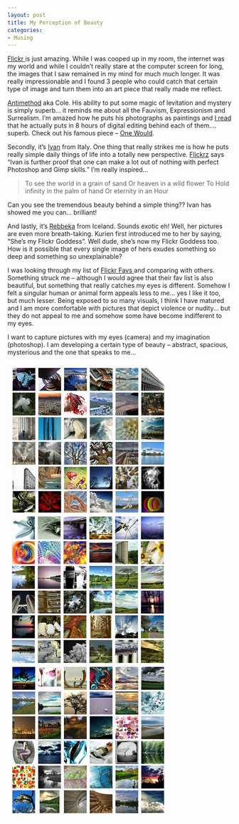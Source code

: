 ```yaml
---
layout: post
title: My Perception of Beauty
categories:
- Musing
---
```


[Flickr ](http://flickr.com/explore/interesting/7days/ "Interesting pics on Flickr")is just amazing. While I was cooped up in my room, the internet was my world and while I couldn’t really stare at the computer screen for long, the images that I saw remained in my mind for much much longer. It was really impressionable and I found 3 people who could catch that certain type of image and turn them into an art piece that really made me reflect.

[Antimethod](http://flickr.com/photos/antimethod/ "Antimethod in Flickr") aka Cole. His ability to put some magic of levitation and mystery is simply superb... it reminds me about all the Fauvism, Expressionism and Surrealism. I’m amazed how he puts his photographs as paintings and [I read ](http://www.flickrz.info/topics/antimethod/ "Interview with Antimethod")that he actually puts in 8 hours of digital editing behind each of them.... superb. Check out his famous piece – [One Would](http://flickr.com/photos/antimethod/31409920/).

Secondly, it’s [Ivan](http://flickr.com/photos/roquentin/ "Ivan in Flickr") from Italy. One thing that really strikes me is how he puts really simple daily things of life into a totally new perspective. [Flickrz](http://www.flickrz.info/topics/Ivan/ "Interview with Ivan") says “Ivan is further proof that one can make a lot out of nothing with perfect Photoshop and Gimp skills.” I’m really inspired...

> To see the world in a grain of sand Or heaven in a wild flower To Hold infinity in the palm of hand Or eternity in an Hour

Can you see the tremendous beauty behind a simple thing?? Ivan has showed me you can... brilliant!

And lastly, it’s [Rebbeka](http://flickr.com/photos/rebba/ "Rebekka in Flickr") from Iceland. Sounds exotic eh! Well, her pictures are even more breath-taking. Kurien first introduced me to her by saying, “She’s my Flickr Goddess”. Well dude, she’s now my Flickr Goddess too. How is it possible that every single image of hers exudes something so deep and something so unexplainable?

I was looking through my list of [Flickr Favs ](http://flickr.com/photos/sweska/favorites/ "Sweska's Favourite Pictures")and comparing with others. Something struck me – although I would agree that their fav list is also beautiful, but something that really catches my eyes is different. Somehow I felt a singular human or animal form appeals less to me... yes I like it too, but much lesser. Being exposed to so many visuals, I think I have matured and I am more comfortable with pictures that depict violence or nudity... but they do not appeal to me and somehow some have become indifferent to my eyes.

I want to capture pictures with my eyes (camera) and my imagination (photoshop). I am developing a certain type of beauty – abstract, spacious, mysterious and the one that speaks to me...

![](/img/ffav.jpg)
